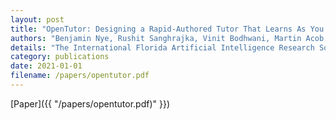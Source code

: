 ```yaml
---
layout: post
title: "OpenTutor: Designing a Rapid-Authored Tutor That Learns As You Grade."
authors: "Benjamin Nye, Rushit Sanghrajka, Vinit Bodhwani, Martin Acob, Daniel Budziwojski, Kayla Carr, Larry Kirshner, and William Swartout"
details: "The International Florida Artificial Intelligence Research Society (FLAIRS) Conference, 2021."
category: publications
date: 2021-01-01
filename: /papers/opentutor.pdf
---
```


[Paper]({{ "/papers/opentutor.pdf)" }})
